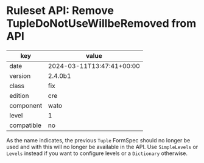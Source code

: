 [//]: # (werk v2)
# Ruleset API: Remove TupleDoNotUseWillbeRemoved from API

key        | value
---------- | ---
date       | 2024-03-11T13:47:41+00:00
version    | 2.4.0b1
class      | fix
edition    | cre
component  | wato
level      | 1
compatible | no

As the name indicates, the previous `Tuple` FormSpec should no longer be used and with this will no longer be available in the API.
Use `SimpleLevels` or `Levels` instead if you want to configure levels or a `Dictionary` otherwise.

